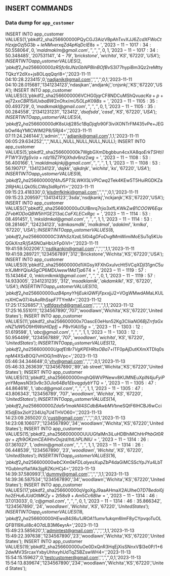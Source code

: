 ## INSERT COMMANDS 

### Data dump for `app_customer`

INSERT INTO app_customer VALUES(1,'pbkdf2_sha256$600000$PQyCGJ3AizVBpAhTxvXJJ6$ZcdXFWoCtHzxjpOzj5G3b+IeNMverxqZd4pKqDcIE8s=','2023-11-10 17:34:50.558064',0,'maldmaklm@gmail.com','','','',0,1,'2023-11-10 17:34:50.348485','207531141','4-79','brickstone','wichita','KS','67220','USA');
INSERT INTO app_customer VALUES(2,'pbkdf2_sha256$600000$zRSfc6tJNzGbNPBInBOfBv$S3I77hypiBm3Qz2reMttyTQkzY2dXx+js8OLqqQqrI8=','2023-11-11 04:10:28.223415',0,'nadjanjk@gmail.com','','','',0,1,'2023-11-11 04:10:28.015681','1341234123','ndasjkan','andjankj','cnjsnkj','KS','67220','USA');
INSERT INTO app_customer VALUES(3,'pbkdf2_sha256$600000$6VCHG0jqrCF8NDCuMShQvu$acKa+p+wj72xxCBR15ilUxbaBW2nOhx/mU5OLpK09Bs=','2023-11-11 05:35:00.493729',0,'madkmakl@gmail.com','','','',0,1,'2023-11-11 05:35:00.284558','21341231231','123412','dsafsda','casd','KS','67220','USA');
INSERT INTO app_customer VALUES(4,'pbkdf2_sha256$600000$dK8sUdj285c1BqDjqfo90F$3iviXONTrFM435vPe+JEGbOwf4qYMlCWIM2P8/5RjI4=','2023-11-11 07:11:24.246144',1,'admin','','','adjanjk@gmail.com',1,1,'2023-11-11 06:05:29.634252','','',NULL,NULL,NULL,NULL,NULL);
INSERT INTO app_customer VALUES(5,'pbkdf2_sha256$600000$k7WgbGXmDbgbbun4cxXA8q$oErkTSHt/IPTWY3VfgSv/a+rdz19Z7PXjXhdv6nz2wg=','2023-11-11 08:53:56.400166',1,'makldmakjnkj@gmail.com','','','',1,1,'2023-11-11 08:53:56.190717','1341234123','dajkk','ajkdnjk','wichita','ks','67220','USA');
INSERT INTO app_customer VALUES(6,'pbkdf2_sha256$600000$f4hJ5PTSLWKIl3LVPICwq2$Tek4KEw5T5HuiRGDKZa2lRjHALLQk05LCWq3idRpIYI=','2023-11-11 09:15:23.418330',0,'klsdmfklnkj@gmail.com','','','',0,1,'2023-11-11 09:15:23.209597','134134123','3sda','nsdjkankj','nckjanjk','KS','67220','USA');
INSERT INTO app_customer VALUES(7,'pbkdf2_sha256$600000$uOUlBnrq7rjio3xlfLKWkZ$wB1COOW6EqxZFvbKODoQBW5hYGE213aLCaFXLECxRgc=','2023-11-11 14:53:08.491451',1,'mksldmkal@gmail.com','','','',1,1,'2023-11-11 14:53:08.281467','124234123','sdmkasmdlk','malkdmal','adaklml','kmlka','67220','USA');
INSERT INTO app_customer VALUES(8,'pbkdf2_sha256$600000$C3WhSzXzdL5I0i4gDFaDvg$lMmWimiMoESuTq5KUoQGkXnzR/j5A5NOaHbUrFp0iVI=','2023-11-11 19:41:59.502206',1,'nsdjkankjn@gmail.com','','','',1,1,'2023-11-11 19:41:59.289721','1234567891','312','Brickstone','Wichita','KS','67220','USA');
INSERT INTO app_customer VALUES(9,'pbkdf2_sha256$600000$d1iXGsyXFXhGxuIvcHt5VC$qXDjI31gnC5utrXJMhYQisASgCP6MDUwew1MdTja6T4=','2023-11-11 19:57:15.143464',0,'mklcmlkmkl@gmail.com','','','',0,1,'2023-11-11 19:57:14.933005','2341231235','312','msadklamlk','akdamklkl','KS','67220','USA');
INSERT INTO app_customer VALUES(10,'pbkdf2_sha256$600000$uzB4pnyYHjEukiQWFjFpxx$jjJ2+VOgWMwdAMaLKULrsXHCw07/4sAoRhSspF7TYmM=','2023-11-12 17:25:17.526857',1,'vdfdgsvhd@gmail.com','','','',1,1,'2023-11-12 17:25:16.551011','1234567890','707','woodlawn','Wichita','KS','67220','United States');
INSERT INTO app_customer VALUES(11,'pbkdf2_sha256$600000$x7OascE0eHsn52Kg3Cliia$NG6BjZrrfaGxnNZ1dW5O9H9WsHIDpfj+P8vYiAl/i5g=','2023-11-13 03:12:51.619598',1,'abc@gmail.com','','','',1,1,'2023-11-13 03:12:50.954499','1234567889','707','woodlawn','wichita','KS','67220','United States');
INSERT INTO app_customer VALUES(12,'pbkdf2_sha256$600000$UgafEt8r7VgKPEHRtsOBa7$+lTF0pAjDutKXmXTDlq0snpM4XSxBOQ7vHOGj1m8Vpc=','2023-11-13 05:46:34.344648',0,'vhv@gmail.com','','','',0,1,'2023-11-13 05:46:33.263639','1234567890','89','ab street','Wichita','KS','67220','United States');
INSERT INTO app_customer VALUES(13,'pbkdf2_sha256$600000$mqhQ6WVPNewv8KUMNEuXpI$N4juFyiPynYMqwsN3t3v9c3OJio64Ba1EbvqgdybYTQ=','2023-11-13 05:47:44.864616',1,'abcd@gmail.com','','','',1,1,'2023-11-13 05:47:43.806343','123456789','707','woodlawn','Wichita','KS','67220','United States');
INSERT INTO app_customer VALUES(14,'pbkdf2_sha256$600000$Zda5r1makNI4SCdbBAwbMV$bneSQtF6lHCBJ6wCciX5djEbx2ioY234Uq7U4THVO60=','2023-11-13 14:23:09.265020',0,'cust@gmail.com','','','',0,1,'2023-11-13 14:23:08.106077','1234567890','34','woodlawn','Wichita','KS','67220','United States');
INSERT INTO app_customer VALUES(15,'pbkdf2_sha256$600000$OUUUGfalMn3iLuHDBhiMCh$HrPhbGt0Rqv+zfh9OKzmCEAIHtvOxjzd/htLhPLlNIU=','2023-11-13 14:26:07.361027',1,'admin@gmail.com','','','',1,1,'2023-11-13 14:26:06.448539','1234567890','23','woodlawn','Wichita','KS','67220','United States');
INSERT INTO app_customer VALUES(16,'pbkdf2_sha256$600000$wbCXm0kFDLaIyesXupZbP4$daGiMCSScYpJYu4LbTYGublmzfIaI1Ak3jgRZKcHCj4=','2023-11-13 14:39:37.580993',1,'dummy@gmail.com','','','',1,1,'2023-11-13 14:39:36.587534','1234567890','34','woodlawn','Wichita','KS','67220','United States');
INSERT INTO app_customer VALUES(17,'pbkdf2_sha256$600000$qVgoXgJ9aaAHmaX2AUlheO$7D78edoi0jho2EHu6JUdOtMKZy+2t58s9+Am5Cc6BIw=','2023-11-13 14:46:37.013033',0,'c@gmail.com','','','',0,1,'2023-11-13 14:46:35.866342','1234567890','24','woodlawn','Wichita','KS','67220','United States');
INSERT INTO app_customer VALUES(18,'pbkdf2_sha256$600000$HEwxB4S6u1JROA11umv1uk$qm6ImF8yCYpvqoTuOLQFB119XuiI8c4O7dLB3M6eyrA=','2023-11-13 15:49:23.585620',1,'admintest@gmail.com','','','',1,1,'2023-11-13 15:49:22.397638','1234567890','23','woodlawn','Wichita','KS','67220','United States');
INSERT INTO app_customer VALUES(19,'pbkdf2_sha256$600000$uOe0DxQnR3HqEjXisSNnxV$l3e0P/1+62dwMV3SrcaxYxbyUhhxyhUdTqZ5BZswWH4=','2023-11-13 15:54:15.159627',0,'testcustomer@gmail.com','','','',0,1,'2023-11-13 15:54:13.839674','1234567890','234','woodlawn','Wichita','KS','67220','United States');
